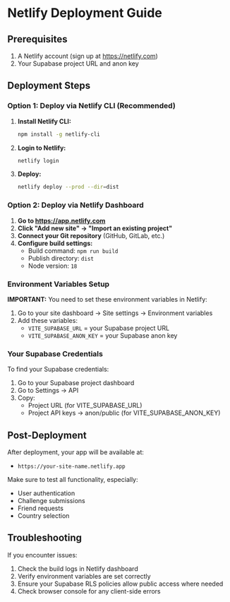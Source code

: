 # Netlify Deployment Guide

## Prerequisites
1. A Netlify account (sign up at https://netlify.com)
2. Your Supabase project URL and anon key

## Deployment Steps

### Option 1: Deploy via Netlify CLI (Recommended)

1. **Install Netlify CLI:**
   ```bash
   npm install -g netlify-cli
   ```

2. **Login to Netlify:**
   ```bash
   netlify login
   ```

3. **Deploy:**
   ```bash
   netlify deploy --prod --dir=dist
   ```

### Option 2: Deploy via Netlify Dashboard

1. **Go to https://app.netlify.com**
2. **Click "Add new site" → "Import an existing project"**
3. **Connect your Git repository** (GitHub, GitLab, etc.)
4. **Configure build settings:**
   - Build command: `npm run build`
   - Publish directory: `dist`
   - Node version: `18`

### Environment Variables Setup

**IMPORTANT:** You need to set these environment variables in Netlify:

1. Go to your site dashboard → Site settings → Environment variables
2. Add these variables:
   - `VITE_SUPABASE_URL` = your Supabase project URL
   - `VITE_SUPABASE_ANON_KEY` = your Supabase anon key

### Your Supabase Credentials

To find your Supabase credentials:
1. Go to your Supabase project dashboard
2. Go to Settings → API
3. Copy:
   - Project URL (for VITE_SUPABASE_URL)
   - Project API keys → anon/public (for VITE_SUPABASE_ANON_KEY)

## Post-Deployment

After deployment, your app will be available at:
- `https://your-site-name.netlify.app`

Make sure to test all functionality, especially:
- User authentication
- Challenge submissions
- Friend requests
- Country selection

## Troubleshooting

If you encounter issues:
1. Check the build logs in Netlify dashboard
2. Verify environment variables are set correctly
3. Ensure your Supabase RLS policies allow public access where needed
4. Check browser console for any client-side errors
